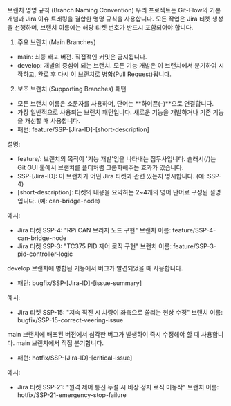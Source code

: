 브랜치 명명 규칙 (Branch Naming Convention)
우리 프로젝트는 Git-Flow의 기본 개념과 Jira 이슈 트래킹을 결합한 명명 규칙을 사용합니다. 모든 작업은 Jira 티켓 생성을 선행하며, 브랜치 이름에는 해당 티켓 번호가 반드시 포함되어야 합니다.

1. 주요 브랜치 (Main Branches)
- main: 최종 배포 버전. 직접적인 커밋은 금지됩니다.
- develop: 개발의 중심이 되는 브랜치. 모든 기능 개발은 이 브랜치에서 분기하여 시작하고, 완료 후 다시 이 브랜치로 병합(Pull Request)됩니다.

2. 보조 브랜치 (Supporting Branches) 패턴
- 모든 브랜치 이름은 소문자를 사용하며, 단어는 **하이픈(-)**으로 연결합니다.
- 가장 일반적으로 사용되는 브랜치 패턴입니다. 새로운 기능을 개발하거나 기존 기능을 개선할 때 사용합니다.
- 패턴: feature/SSP-[Jira-ID]-[short-description]

설명:
- feature/: 브랜치의 목적이 '기능 개발'임을 나타내는 접두사입니다. 슬래시(/)는 Git GUI 툴에서 브랜치를 폴더처럼 그룹화해주는 효과가 있습니다.
- SSP-[Jira-ID]: 이 브랜치가 어떤 Jira 티켓과 관련 있는지 명시합니다. (예: SSP-4)
- [short-description]: 티켓의 내용을 요약하는 2~4개의 영어 단어로 구성된 설명입니다. (예: can-bridge-node)

예시:
- Jira 티켓 SSP-4: "RPi CAN 브리지 노드 구현"
  브랜치 이름: feature/SSP-4-can-bridge-node
- Jira 티켓 SSP-3: "TC375 PID 제어 로직 구현"
  브랜치 이름: feature/SSP-3-pid-controller-logic

develop 브랜치에 병합된 기능에서 버그가 발견되었을 때 사용합니다.
- 패턴: bugfix/SSP-[Jira-ID]-[issue-summary]

예시:
- Jira 티켓 SSP-15: "저속 직진 시 차량이 좌측으로 쏠리는 현상 수정"
  브랜치 이름: bugfix/SSP-15-correct-veering-issue

main 브랜치에 배포된 버전에서 심각한 버그가 발생하여 즉시 수정해야 할 때 사용합니다. main 브랜치에서 직접 분기합니다.
- 패턴: hotfix/SSP-[Jira-ID]-[critical-issue]

예시:
- Jira 티켓 SSP-21: "원격 제어 통신 두절 시 비상 정지 로직 미동작"
  브랜치 이름: hotfix/SSP-21-emergency-stop-failure 